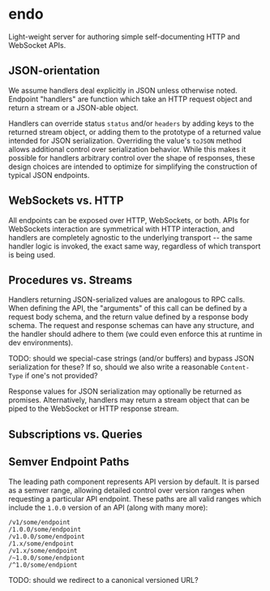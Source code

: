 # endo

Light-weight server for authoring simple self-documenting HTTP and WebSocket APIs.


## JSON-orientation

We assume handlers deal explicitly in JSON unless otherwise noted. Endpoint "handlers" are function which take an HTTP request object and return a stream or a JSON-able object.

Handlers can override status `status` and/or `headers` by adding keys to the returned stream object, or adding them to the prototype of a returned value intended for JSON serialization. Overriding the value's `toJSON` method allows additional control over serialization behavior. While this makes it possible for handlers arbitrary control over the shape of responses, these design choices are intended to optimize for simplifying the construction of typical JSON endpoints.


## WebSockets vs. HTTP

All endpoints can be exposed over HTTP, WebSockets, or both. APIs for WebSockets interaction are symmetrical with HTTP interaction, and handlers are completely agnostic to the underlying transport -- the same handler logic is invoked, the exact same way, regardless of which transport is being used.


## Procedures vs. Streams

Handlers returning JSON-serialized values are analogous to RPC calls. When defining the API, the "arguments" of this call can be defined by a request body schema, and the return value defined by a response body schema. The request and response schemas can have any structure, and the handler should adhere to them (we could even enforce this at runtime in dev environments).

TODO: should we special-case strings (and/or buffers) and bypass JSON serialization for these? If so, should we also write a reasonable `Content-Type` if one's not provided?

Response values for JSON serialization may optionally be returned as promises. Alternatively, handlers may return a stream object that can be piped to the WebSocket or HTTP response stream.


## Subscriptions vs. Queries


## Semver Endpoint Paths

The leading path component represents API version by default. It is parsed as a semver range, allowing detailed control over version ranges when requesting a particular API endpoint. These paths are all valid ranges which include the `1.0.0` version of an API (along with many more):

```
/v1/some/endpoint
/1.0.0/some/endpoint
/v1.0.0/some/endpoint
/1.x/some/endpoint
/v1.x/some/endpoint
/~1.0.0/some/endpiont
/^1.0/some/endpiont
```

TODO: should we redirect to a canonical versioned URL?
